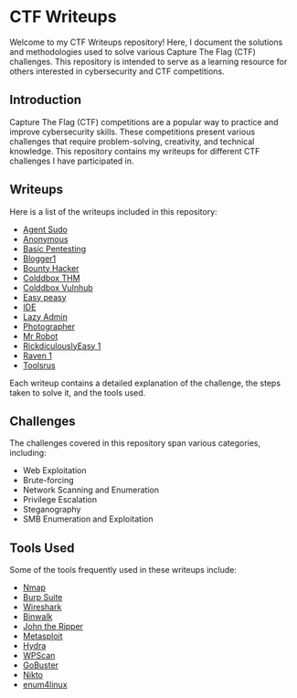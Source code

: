# CTF Writeups
Welcome to my CTF Writeups repository! Here, I document the solutions and methodologies used to solve various Capture The Flag (CTF) challenges. This repository is intended to serve as a learning resource for others interested in cybersecurity and CTF competitions.


## Introduction
Capture The Flag (CTF) competitions are a popular way to practice and improve cybersecurity skills. These competitions present various challenges that require problem-solving, creativity, and technical knowledge. This repository contains my writeups for different CTF challenges I have participated in.

## Writeups
Here is a list of the writeups included in this repository:
- [Agent Sudo](https://tryhackme.com/r/room/agentsudoctf) 
- [Anonymous](https://tryhackme.com/r/room/anonymous)
- [Basic Pentesting](https://tryhackme.com/r/room/basicpentestingjt)
- [Blogger1](https://www.vulnhub.com/entry/blogger-1,675/#top)
- [Bounty Hacker](https://tryhackme.com/r/room/cowboyhacker)
- [Colddbox THM](https://tryhackme.com/r/room/colddboxeasy)
- [Colddbox Vulnhub](https://www.vulnhub.com/entry/colddbox-easy,586/)
- [Easy peasy](https://tryhackme.com/r/room/easypeasyctf)
- [IDE](https://tryhackme.com/r/room/ide)
- [Lazy Admin](https://www.vulnhub.com/entry/lazysysadmin-1,205/)
- [Photographer](https://www.vulnhub.com/entry/photographer-1,519/)
- [Mr Robot](https://www.vulnhub.com/entry/mr-robot-1,151/)
- [RickdiculouslyEasy 1](https://www.vulnhub.com/entry/rickdiculouslyeasy-1,207/)
- [Raven 1](https://www.vulnhub.com/entry/raven-1,256/)
- [Toolsrus](https://tryhackme.com/r/room/toolsrus)

Each writeup contains a detailed explanation of the challenge, the steps taken to solve it, and the tools used. 

## Challenges
The challenges covered in this repository span various categories, including:
- Web Exploitation
- Brute-forcing
- Network Scanning and Enumeration
- Privilege Escalation
- Steganography
- SMB Enumeration and Exploitation

## Tools Used
Some of the tools frequently used in these writeups include:
- [Nmap](https://nmap.org/) 
- [Burp Suite](https://portswigger.net/burp)
- [Wireshark](https://www.wireshark.org/)
- [Binwalk](https://github.com/ReFirmLabs/binwalk)
- [John the Ripper](https://www.openwall.com/john/)
- [Metasploit](https://www.metasploit.com/)
- [Hydra](https://www.kali.org/tools/hydra/)
- [WPScan](https://wpscan.com/)
- [GoBuster](https://www.kali.org/tools/gobuster/)
- [Nikto](https://www.cisa.gov/resources-tools/services/nikto)
- [enum4linux](https://www.kali.org/tools/enum4linux/)
